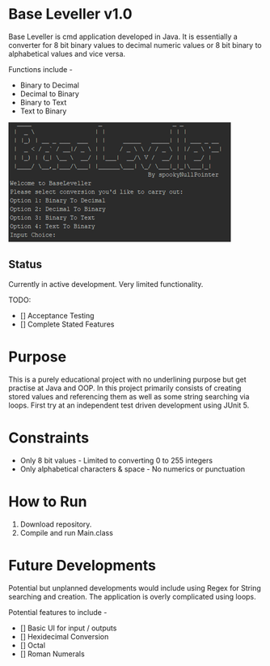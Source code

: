 # Base Leveller v1.0

Base Leveller is cmd application developed in Java. It is essentially a converter for 8 bit binary values to decimal numeric values or 8 bit binary to alphabetical values and vice versa.

Functions include - 

- Binary to Decimal
- Decimal to Binary
- Binary to Text
- Text to Binary

![BaseLeveller_Screenshot](/Screenshot_2.png)

## Status

Currently in active development. Very limited functionality.

TODO:

-  [] Acceptance Testing
-  [] Complete Stated Features


# Purpose 

This is a purely educational project with no underlining purpose but get practise at Java and OOP. In this project primarily consists of creating stored values and referencing them as well as some string searching via loops. First try at an independent test driven development using JUnit 5.

# Constraints

- Only 8 bit values - Limited to converting 0 to 255 integers
- Only alphabetical characters & space - No numerics or punctuation 

# How to Run

1. Download repository. 
2. Compile and run Main.class

# Future Developments

Potential but unplanned developments would include using Regex for String searching and creation. The application is overly complicated using loops.

Potential features to include - 

- [] Basic UI for input / outputs
- [] Hexidecimal Conversion
- [] Octal
- [] Roman Numerals 


